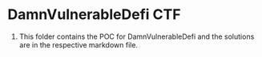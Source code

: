 # DamnVulnerableDefi CTF
1. This folder contains the POC for DamnVulnerableDefi and the solutions are in the respective markdown file.
